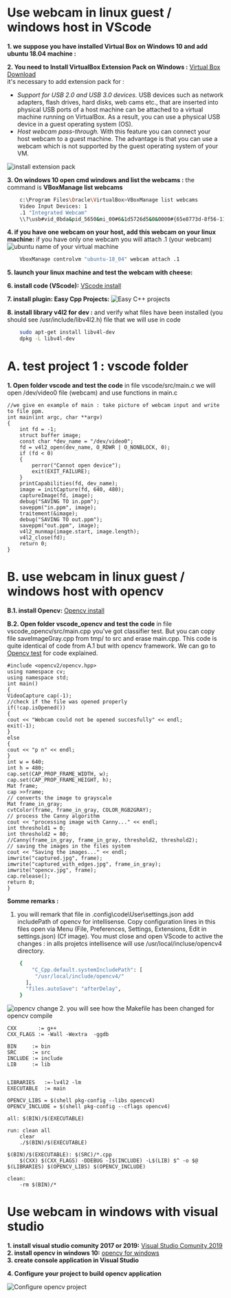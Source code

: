 # Use webcam in linux guest / windows host in VScode

**1. we suppose you have installed Virtual Box on Windows 10 and add ubuntu 18.04 machine :**

**2. You need to Install VirtualBox Extension Pack on Windows :** [Virtual Box Download ](https://www.virtualbox.org/wiki/Downloads " get last version of virtualbox and extension pack")   
it's necessary to add extension pack for :
- *Support for USB 2.0 and USB 3.0 devices.* USB devices such as network adapters, flash drives, hard disks, web cams etc., that are inserted into physical USB ports of a host machine can be attached to a virtual machine running on VirtualBox. As a result, you can use a physical USB device in a guest operating system (OS).
- *Host webcam pass-through.* With this feature you can connect your host webcam to a guest machine. The advantage is that you can use a webcam which is not supported by the guest operating system of your VM.

![install extension pack ](./VirtualBox2.jpg  "add extension pack VM")

**3. On windows 10 open cmd windows and list the webcams  :** the command is **VBoxManage list webcams**
```bash
	c:\Program Files\Oracle\VirtualBox>VBoxManage list webcams
	Video Input Devices: 1
	.1 "Integrated Webcam"
	\\?\usb#vid_0bda&pid_5650&mi_00#6&1d5726d5&0&0000#{65e8773d-8f56-11d0-a3b9-00a0c9223196}\global
```
**4. if you have one webcam on your host, add this webcam on your linux machine:**  if you have only one webcam you will attach .1 (your webcam)
![ubuntu name of your virtual machine ](./virtuabox3.jpg   "name of your machine")
```bash
	VboxManage controlvm "ubuntu-18_04" webcam attach .1
```
**5. launch your linux machine and test the webcam with cheese:**

**6. install code (VScode):** [VScode install ](https://linuxize.com/post/how-to-install-visual-studio-code-on-ubuntu-18-04/ "install vscode") 

**7. install plugin: Easy Cpp Projects:**
![Easy C++ projects ](./vscode.jpg   "easy CPP plugin in VScode")

**8. install library v4l2 for dev :**  and verify what files have been installed  (you should see /usr/include/libv4l2.h) file that we will use in code

```bash
	sudo apt-get install libv4l-dev
	dpkg -L libv4l-dev

```
# A. test project 1 : vscode folder
**1. Open folder vscode and test the code**
in file vscode/src/main.c we will open /dev/video0 file (webcam) and use functions in main.c

	//we give en example of main : take picture of webcam input and write to file ppm.
	int main(int argc, char **argv)
	{
	    int fd = -1;
	    struct buffer image;
	    const char *dev_name = "/dev/video0";
	    fd = v4l2_open(dev_name, O_RDWR | O_NONBLOCK, 0);
	    if (fd < 0)
	    {
	        perror("Cannot open device");
	        exit(EXIT_FAILURE);
	    }
	    printCapabilities(fd, dev_name);
	    image = initCapture(fd, 640, 480);
	    captureImage(fd, image);
	    debug("SAVING TO in.ppm");
	    saveppm("in.ppm", image);
	    traitement(&image);
	    debug("SAVING TO out.ppm");
	    saveppm("out.ppm", image);
	    v4l2_munmap(image.start, image.length);
	    v4l2_close(fd);
	    return 0;
	}

 
# B. use webcam in linux guest / windows host with opencv

**B.1. install Opencv:** [Opencv install ](https://linuxize.com/post/how-to-install-opencv-on-ubuntu-18-04/  "install opencv in ubuntu 18_04 LTS") 

**B.2. Open folder vscode_opencv and test the code**
in file vscode_opencv/src/main.cpp you've got classifier test. But you can copy file saveImageGray.cpp from tmp/ to src and erase main.cpp. This code is quite identical of code from A.1 but with opencv framework.
We can go to [Opencv test](https://link.springer.com/chapter/10.1007/978-1-4302-6838-3_7#Sec24 "using opencv") for code explained.

	#include <opencv2/opencv.hpp>
	using namespace cv;
	using namespace std;
	int main()
	{
	VideoCapture cap(-1);
	//check if the file was opened properly
	if(!cap.isOpened())
	{
	cout << "Webcam could not be opened succesfully" << endl;
	exit(-1);
	}
	else
	{
	cout << "p n" << endl;
	}
	int w = 640;
	int h = 480;
	cap.set(CAP_PROP_FRAME_WIDTH, w);
	cap.set(CAP_PROP_FRAME_HEIGHT, h);
	Mat frame;
	cap >>frame;
	// converts the image to grayscale
	Mat frame_in_gray;
	cvtColor(frame, frame_in_gray, COLOR_RGB2GRAY);
	// process the Canny algorithm
	cout << "processing image with Canny..." << endl;
	int threshold1 = 0;
	int threshold2 = 80;
	//Canny(frame_in_gray, frame_in_gray, threshold2, threshold2);
	// saving the images in the files system
	cout << "Saving the images..." << endl;
	imwrite("captured.jpg", frame);
	imwrite("captured_with_edges.jpg", frame_in_gray);
	imwrite("opencv.jpg", frame);
	cap.release();
	return 0;
	}
	
**Somme remarks :**  
1. you will remark that file in .config\code\User\settings.json add includePath of opencv for intellisense. Copy configuration lines in this files open via Menu (File, Preferences, Settings, Extensions, Edit in settings.json) (Cf image). You must close and open VScode to active the changes : in alls projetcs intellisence will use /usr/local/incluse/opencv4 directory.
```bash
	{
	    "C_Cpp.default.systemIncludePath": [
	     "/usr/local/include/opencv4/"
	  ],
	  "files.autoSave": "afterDelay",
	}
```
![opencv change  ](./vscode.png  "changes for intellisense (opencv)")
2. you will see how the Makefile has been changed for opencv compile
 
	CXX		  := g++
	CXX_FLAGS := -Wall -Wextra  -ggdb 
	
	BIN		:= bin
	SRC		:= src
	INCLUDE	:= include
	LIB		:= lib
	
	
	LIBRARIES	:=-lv4l2 -lm
	EXECUTABLE	:= main
	
	OPENCV_LIBS = $(shell pkg-config --libs opencv4)
	OPENCV_INCLUDE = $(shell pkg-config --cflags opencv4)
	
	all: $(BIN)/$(EXECUTABLE)
	
	run: clean all
		clear
		./$(BIN)/$(EXECUTABLE)
	
	$(BIN)/$(EXECUTABLE): $(SRC)/*.cpp
		$(CXX) $(CXX_FLAGS) -DDEBUG -I$(INCLUDE) -L$(LIB) $^ -o $@ $(LIBRARIES) $(OPENCV_LIBS) $(OPENCV_INCLUDE)
	
	clean:
		-rm $(BIN)/*
		
# Use webcam in  windows with visual studio
**1. install visual studio comunity 2017 or 2019:** [Visual Studio Comunity 2019 ](https://visualstudio.microsoft.com/fr/downloads/ " get VS 1019")  
**2. install opencv in windows 10:** [opencv for windows ](https://opencv.org/releases/ " get opencv")  
**3. create console application in Visual Studio**

**4. Configure your project to build opencv application**

![Configure opencv project ](./visualStudioComunauty.png   "configure project")






 
